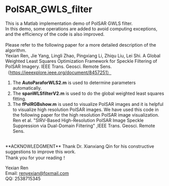# PolSAR_GWLS_filter
This is a Matlab implementation demo of PolSAR GWLS filter.  
In this demo, some operations are added to avoid computing exceptions, and the efficiency of the code is also improved.    <br/>  
Please refer to the following paper for a more detailed description of the algorithm.  
Yexian Ren, Jie Yang, Lingli Zhao, Pingxiang Li, Zhiqu Liu, Lei Shi. A Global Weighted Least Squares Optimization Framework for Speckle Filtering of PolSAR Imagery. IEEE Trans. Geosci. Remote Sens. （https://ieeexplore.ieee.org/document/8457251）     <br/> 
1. The **AutoParaforWLS2.m** is used to determine parameters automatically.  
2. The **spanWLSfilterV2.m** is used to do the global weighted least squares fitting.  
3. The **fPolRGBshow.m** is used to visualize PolSAR images and it is helpful to visualize high resolution PolSAR images. We have used this code in the following paper for the high resolution PolSAR image visualization.  
Ren et al. "SIRV-Based High-Resolution PolSAR Image Speckle Suppression via Dual-Domain Filtering" ,IEEE Trans. Geosci. Remote Sens.  
<br/>   
**ACKNOWLEDGMENT**    
Thank Dr. Xianxiang Qin for his constructive suggestions to improve this work.        
<br/>   
Thank you for your reading！  

Yexian Ren  
Email: renyexian@foxmail.com  
QQ: 2538715345  
